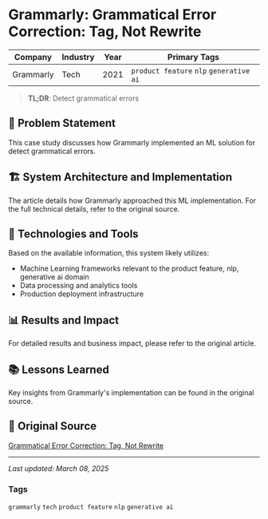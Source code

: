 # Grammarly: Grammatical Error Correction: Tag, Not Rewrite

| Company | Industry | Year | Primary Tags | 
|---------|----------|------|--------------|
| Grammarly | Tech | 2021 | `product feature` `nlp` `generative ai` |

> **TL;DR**: Detect grammatical errors

## 📝 Problem Statement

This case study discusses how Grammarly implemented an ML solution for detect grammatical errors.

## 🏗️ System Architecture and Implementation

The article details how Grammarly approached this ML implementation. For the full technical details, refer to the original source.

## 🔧 Technologies and Tools

Based on the available information, this system likely utilizes:

- Machine Learning frameworks relevant to the product feature, nlp, generative ai domain
- Data processing and analytics tools
- Production deployment infrastructure

## 📊 Results and Impact

For detailed results and business impact, please refer to the original article.

## 📚 Lessons Learned

Key insights from Grammarly's implementation can be found in the original source.

## 🔗 Original Source

[Grammatical Error Correction: Tag, Not Rewrite](https://www.grammarly.com/blog/engineering/gec-tag-not-rewrite/)

---

*Last updated: March 08, 2025*

### Tags

`grammarly` `tech` `product feature` `nlp` `generative ai`
